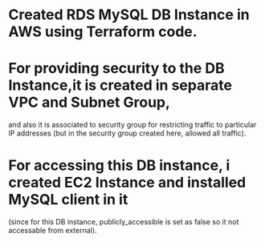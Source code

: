 # Created RDS MySQL DB Instance in AWS using Terraform code.
# For providing security to the DB Instance,it is created in separate VPC and Subnet Group, 
  and also it is associated to security group for restricting traffic to particular IP addresses
  (but in the security group created here, allowed all traffic).
# For accessing this DB instance, i created EC2 Instance and installed MySQL client in it
  (since for this DB instance, publicly_accessible is set as false so it not accessable from external).

  
